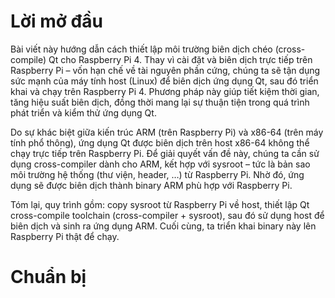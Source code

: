 # Lời mở đầu
Bài viết này hướng dẫn cách thiết lập môi trường biên dịch chéo (cross-compile) Qt cho Raspberry Pi 4. Thay vì cài đặt và biên dịch trực tiếp trên Raspberry Pi – vốn hạn chế về tài nguyên phần cứng, chúng ta sẽ tận dụng sức mạnh của máy tính host (Linux) để biên dịch ứng dụng Qt, sau đó triển khai và chạy trên Raspberry Pi 4. Phương pháp này giúp tiết kiệm thời gian, tăng hiệu suất biên dịch, đồng thời mang lại sự thuận tiện trong quá trình phát triển và kiểm thử ứng dụng Qt.

Do sự khác biệt giữa kiến trúc ARM (trên Raspberry Pi) và x86-64 (trên máy tính phổ thông), ứng dụng Qt được biên dịch trên host x86-64 không thể chạy trực tiếp trên Raspberry Pi. Để giải quyết vấn đề này, chúng ta cần sử dụng cross-compiler dành cho ARM, kết hợp với sysroot – tức là bản sao môi trường hệ thống (thư viện, header, …) từ Raspberry Pi. Nhờ đó, ứng dụng sẽ được biên dịch thành binary ARM phù hợp với Raspberry Pi.

Tóm lại, quy trình gồm: copy sysroot từ Raspberry Pi về host, thiết lập Qt cross-compile toolchain (cross-compiler + sysroot), sau đó sử dụng host để biên dịch và sinh ra ứng dụng ARM. Cuối cùng, ta triển khai binary này lên Raspberry Pi thật để chạy.
# Chuẩn bị 

